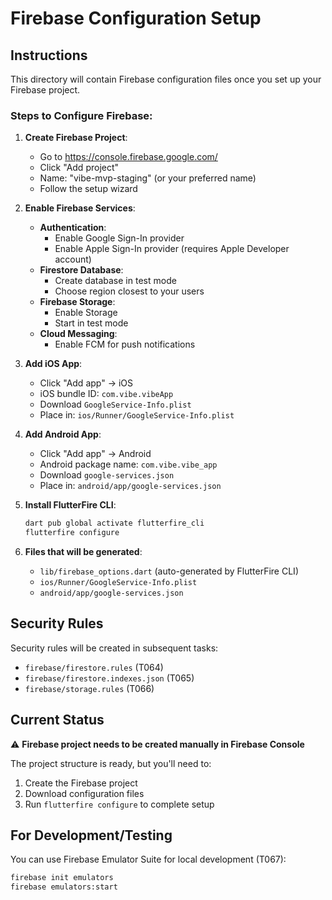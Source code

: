 # Firebase Configuration Setup

## Instructions

This directory will contain Firebase configuration files once you set up your Firebase project.

### Steps to Configure Firebase:

1. **Create Firebase Project**:
   - Go to https://console.firebase.google.com/
   - Click "Add project"
   - Name: "vibe-mvp-staging" (or your preferred name)
   - Follow the setup wizard

2. **Enable Firebase Services**:
   - **Authentication**: 
     - Enable Google Sign-In provider
     - Enable Apple Sign-In provider (requires Apple Developer account)
   - **Firestore Database**:
     - Create database in test mode
     - Choose region closest to your users
   - **Firebase Storage**:
     - Enable Storage
     - Start in test mode
   - **Cloud Messaging**:
     - Enable FCM for push notifications

3. **Add iOS App**:
   - Click "Add app" → iOS
   - iOS bundle ID: `com.vibe.vibeApp`
   - Download `GoogleService-Info.plist`
   - Place in: `ios/Runner/GoogleService-Info.plist`

4. **Add Android App**:
   - Click "Add app" → Android
   - Android package name: `com.vibe.vibe_app`
   - Download `google-services.json`
   - Place in: `android/app/google-services.json`

5. **Install FlutterFire CLI**:
   ```bash
   dart pub global activate flutterfire_cli
   flutterfire configure
   ```

6. **Files that will be generated**:
   - `lib/firebase_options.dart` (auto-generated by FlutterFire CLI)
   - `ios/Runner/GoogleService-Info.plist`
   - `android/app/google-services.json`

## Security Rules

Security rules will be created in subsequent tasks:
- `firebase/firestore.rules` (T064)
- `firebase/firestore.indexes.json` (T065)
- `firebase/storage.rules` (T066)

## Current Status

⚠️ **Firebase project needs to be created manually in Firebase Console**

The project structure is ready, but you'll need to:
1. Create the Firebase project
2. Download configuration files
3. Run `flutterfire configure` to complete setup

## For Development/Testing

You can use Firebase Emulator Suite for local development (T067):
```bash
firebase init emulators
firebase emulators:start
```

